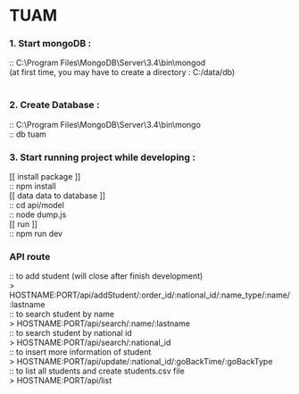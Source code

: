 # TUAM

<h3>1. Start mongoDB : </h3>
:: C:\Program Files\MongoDB\Server\3.4\bin\mongod <br/>
(at first time, you may have to create a directory : C:/data/db) <br/><br/>

<h3>2. Create Database :</h3>
    :: C:\Program Files\MongoDB\Server\3.4\bin\mongo<br/>
    :: db tuam<br/>

<h3>3. Start running project while developing :</h3>
    [[ install package ]] <br/>
    :: npm install <br/>
    [[ data data to database ]] <br/>
    :: cd api/model <br/>
    :: node dump.js <br/>
    [[ run ]] <br/>
    :: npm run dev<br/>


<h3>API route</h3>
:: to add student (will close after finish development)<br/>
    > HOSTNAME:PORT/api/addStudent/:order_id/:national_id/:name_type/:name/:lastname<br/>
:: to search student by name<br/>
    > HOSTNAME:PORT/api/search/:name/:lastname<br/>
:: to search student by national id<br/>
    > HOSTNAME:PORT/api/search/:national_id<br/>
:: to insert more information of student<br/>
    > HOSTNAME:PORT/api/update/:national_id/:goBackTime/:goBackType<br/>
:: to list all students and create students.csv file<br/>
    > HOSTNAME:PORT/api/list<br/>
